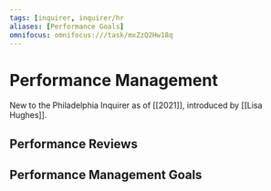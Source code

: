 ```yaml
---
tags: [inquirer, inquirer/hr
aliases: [Performance Goals]
omnifocus: omnifocus:///task/mxZzQ2Hw18q
---
```


# Performance Management
New to the Philadelphia Inquirer as of [[2021]], introduced by [[Lisa Hughes]].
## Performance Reviews
## Performance Management Goals